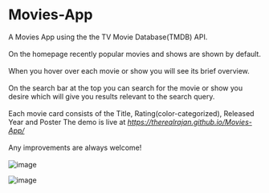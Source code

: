 # Movies-App
A Movies App using the the TV Movie Database(TMDB) API. <br><br>
On the homepage recently popular movies and shows are shown by default.<br><br>
When you hover over each movie or show you will see its brief overview.<br><br>
On the search bar at the top you can search for the movie or show you desire which will give you results relevant to the search query.<br><br>
Each movie card consists of the Title, Rating(color-categorized), Released Year and Poster
The demo is live at *https://therealrajan.github.io/Movies-App/* <br><br>
Any improvements are always welcome! <br><br>
![image](https://user-images.githubusercontent.com/22878736/128503477-44461a84-8d0f-4bec-879f-c74cc646e622.png)

![image](https://user-images.githubusercontent.com/22878736/128503665-fdbf24f3-81c3-4642-ae65-8caadc8256bf.png)

